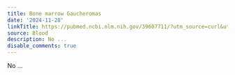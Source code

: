 ```yaml
---
title: Bone marrow Gaucheromas
date: '2024-11-28'
linkTitle: https://pubmed.ncbi.nlm.nih.gov/39607711/?utm_source=curl&utm_medium=rss&utm_campaign=journals&utm_content=7603509&fc=None&ff=20241128173846&v=2.18.0.post9+e462414
source: Blood
description: No ...
disable_comments: true
---
```

No ...